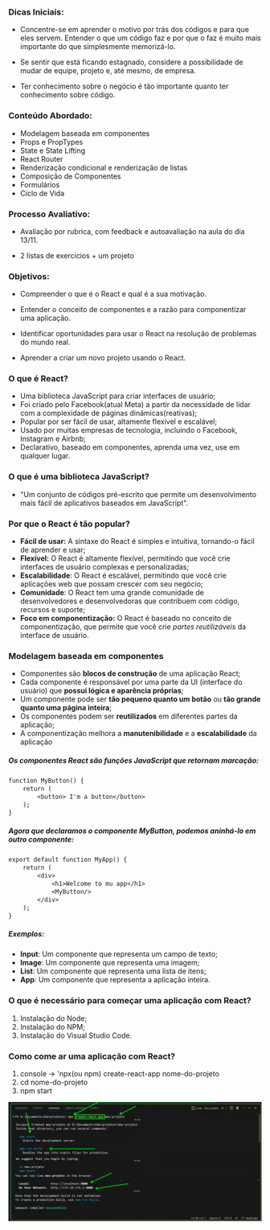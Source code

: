 ### Dicas Iniciais:

- Concentre-se em aprender o motivo por trás dos códigos e para que eles servem. Entender o que um código faz e por que o faz é muito mais importante do que simplesmente memorizá-lo.

- Se sentir que está ficando estagnado, considere a possibilidade de mudar de equipe, projeto e, até mesmo, de empresa.

- Ter conhecimento sobre o negócio é tão importante quanto ter conhecimento sobre código.

### Conteúdo Abordado:

- Modelagem baseada em componentes
- Props e PropTypes
- State e State Lifting
- React Router
- Renderização condicional e renderização de listas
- Composição de Componentes
- Formulários
- Ciclo de Vida

### Processo Avaliativo:

- Avaliação por rubrica, com feedback e autoavaliação na aula do dia 13/11.

- 2 listas de exercícios + um projeto

### Objetivos:

- Compreender o que é o React e qual é a sua motivação.

- Entender o conceito de componentes e a razão para componentizar uma aplicação.

- Identificar oportunidades para usar o React na resolução de problemas do mundo real.

- Aprender a criar um novo projeto usando o React.



### O que é React?
* Uma biblioteca JavaScript para criar interfaces de usuário;
* Foi criado pelo Facebook(atual Meta) a partir da necessidade de lidar com a complexidade de páginas dinâmicas(reativas);
* Popular por ser fácil de usar, altamente flexivel e escalável;
* Usado por muitas empresas de tecnologia, incluindo o Facebook, Instagram e Airbnb;
* Declarativo, baseado em componentes, aprenda uma vez, use em qualquer lugar.

### O que é uma biblioteca JavaScript?
* "Um conjunto de códigos pré-escrito que permite um desenvolvimento mais fácil de aplicativos baseados em JavaScript".

### Por que o React é tão popular?
* **Fácil de usar:** A sintaxe do React é simples e intuitiva, tornando-o fácil de aprender e usar;
* **Flexível:** O React é altamente flexível, permitindo que você crie interfaces de usuário complexas e personalizadas;
* **Escalabilidade**: O React é escalável, permitindo que você crie aplicações web que possam crescer com seu negócio;
* **Comunidade**: O React tem uma grande comunidade de desenvolvedores e desenvolvedoras que contribuem com código, recursos e suporte;
* **Foco em componentização:** O React é baseado no conceito de componentização, que permite que você crie *partes reutilizáveis* da interface de usuário.


### Modelagem baseada em componentes
* Componentes são **blocos de construção** de uma aplicação React;
* Cada componente é responsável por uma parte da UI (interface do usuário) que **possui lógica e aparência próprias**;
* Um componente pode ser **tão pequeno quanto um botão** ou **tão grande quanto uma página inteira**;
* Os componentes podem ser **reutilizados** em diferentes partes da aplicação;
* A componentização melhora a **manutenibilidade** e a **escalabilidade** da aplicação

##### Os componentes React são *funções JavaScript* que retornam marcação:

```
function MyButton() {
    return (
        <button> I'm a button</button>
    );
}
```

##### Agora que declaramos o componente *MyButton*, podemos aninhá-lo em outro componente:
```
export default function MyApp() {
    return (
        <div>
            <h1>Welcome to mu app</h1>
            <MyButton/>
        </div>
    );
}
```

##### Exemplos:
* **Input**: Um componente que representa um campo de texto;
* **Image**: Um componente que representa uma imagem;
* **List**: Um componente que representa uma lista de itens;
* **App**: Um componente que representa a aplicação inteira.


### O que é necessário para começar uma aplicação com React?
1. Instalação do Node;
2. Instalação do NPM;
3. Instalação do Visual Studio Code.


### Como come ar uma aplicação com React?
1. console -> 'npx(ou npm) create-react-app nome-do-projeto
2. cd nome-do-projeto
3. npm start

![Alt text](image.png)
